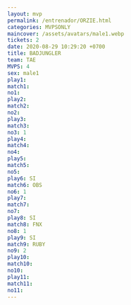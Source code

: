 ```yaml
---
layout: mvp
permalink: /entrenador/ORZIE.html
categories: MVPSONLY
maincover: /assets/avatars/male1.webp
tickets: 2
date: 2020-08-29 10:29:20 +0700
title: BADJUNGLER
team: TAE
MVPS: 4
sex: male1
play1: 
match1: 
no1: 
play2: 
match2: 
no2: 
play3: 
match3: 
no3: 1
play4: 
match4: 
no4: 
play5: 
match5: 
no5: 
play6: SI
match6: OBS
no6: 1
play7: 
match7: 
no7: 
play8: SI
match8: FNX
no8: 1
play9: SI
match9: RUBY
no9: 2
play10: 
match10: 
no10: 
play11: 
match11: 
no11:
---
```


